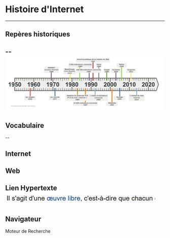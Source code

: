 # Histoire d'Internet
---

## Repères historiques
--
![image](./frise_chrono_internet.png )
---

## Vocabulaire
--

Internet
--

Web
--

Lien Hypertexte  
![image](./Capture.JPG)
-- 

Navigateur
--

Moteur de Recherche


